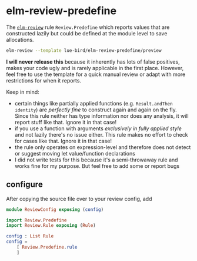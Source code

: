 # elm-review-predefine

The [`elm-review`](https://package.elm-lang.org/packages/jfmengels/elm-review/latest/) rule `Review.Predefine` which reports values that are constructed lazily but could be defined at the module level to save allocations.

```bash
elm-review --template lue-bird/elm-review-predefine/preview
```

**I will never release this** because it inherently has lots of false positives, makes your code ugly and is rarely applicable in the first place. However, feel free to use the template for a quick manual review or adapt with more restrictions for when it reports.

Keep in mind:

  - certain things like partially applied functions (e.g. `Result.andThen identity`) are _perfectly fine_ to construct again and again on the fly. Since this rule neither has type information nor does any analysis, it will report stuff like that. Ignore it in that case!
  - if you use a function with arguments _exclusively in fully applied style_ and not lazily there's no issue either. This rule makes no effort to check for cases like that. Ignore it in that case!
  - the rule only operates on expression-level and therefore does not detect or suggest moving let value/function declarations
  - I did not write tests for this because it's a semi-throwaway rule and works fine for my purpose. But feel free to add some or report bugs


## configure
After copying the source file over to your review config, add

```elm
module ReviewConfig exposing (config)

import Review.Predefine
import Review.Rule exposing (Rule)

config : List Rule
config =
    [ Review.Predefine.rule
    ]
```
